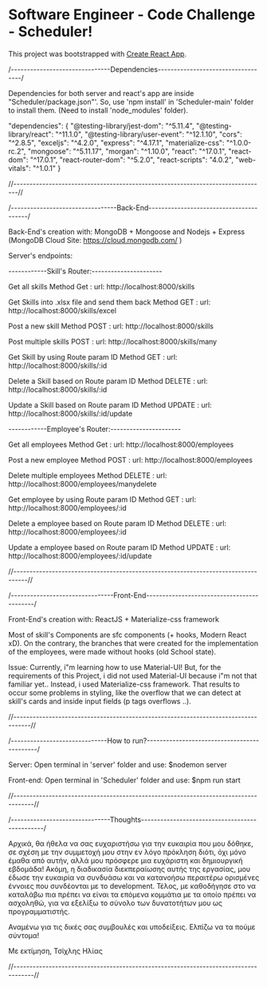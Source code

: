 # Software Engineer - Code Challenge - Scheduler!

This project was bootstrapped with [Create React App](https://github.com/facebook/create-react-app).




/-------------------------------Dependencies-----------------------------------/

Dependencies for both server and react's app are inside "Scheduler/package.json"'. 
So, use 'npm install' in 'Scheduler-main' folder to install them. 
(Need to install 'node_modules' folder).

  "dependencies": {
    "@testing-library/jest-dom": "^5.11.4",
    "@testing-library/react": "^11.1.0",
    "@testing-library/user-event": "^12.1.10",
    "cors": "^2.8.5",
    "exceljs": "^4.2.0",
    "express": "^4.17.1",
    "materialize-css": "^1.0.0-rc.2",
    "mongoose": "^5.11.17",
    "morgan": "^1.10.0",
    "react": "^17.0.1",
    "react-dom": "^17.0.1",
    "react-router-dom": "^5.2.0",
    "react-scripts": "4.0.2",
    "web-vitals": "^1.0.1"
  }

//-------------------------------------------------------------------------------//





/---------------------------------Back-End----------------------------------------/

Back-End's creation with:
MongoDB + Mongoose and Nodejs + Express 
(MongoDB Cloud Site: https://cloud.mongodb.com/ )

Server's endpoints:

------------Skill's Router:----------------------

Get all skills
Method Get : url: http://localhost:8000/skills


Get Skills into .xlsx file and send them back
Method GET : url: http://localhost:8000/skills/excel


Post a new skill
Method POST : url: http://localhost:8000/skills


Post multiple skills
POST : url: http://localhost:8000/skills/many


Get Skill by using Route param ID
Method GET : url: http://localhost:8000/skills/:id


Delete a Skill based on Route param ID
Method DELETE : url: http://localhost:8000/skills/:id


Update a Skill based on Route param ID
Method UPDATE : url: http://localhost:8000/skills/:id/update


------------Employee's Router:----------------------

Get all employees
Method Get : url: http://localhost:8000/employees


Post a new employee
Method POST : url: http://localhost:8000/employees


Delete multiple employees
Method DELETE : url: http://localhost:8000/employees/manydelete


Get employee by using Route param ID
Method GET : url: http://localhost:8000/employees/:id


Delete a employee based on Route param ID
Method DELETE : url: http://localhost:8000/employees/:id


Update a employee based on Route param ID
Method UPDATE : url: http://localhost:8000/employees/:id/update

//----------------------------------------------------------------------------------//




/--------------------------------Front-End-------------------------------------------/

Front-End's creation with:
ReactJS + Materialize-css framework

Most of skill's Components are sfc components (+ hooks, Modern React xD). On the contrary, the branches that were created for the implementation of the employees, were made without hooks (old
School state).

    
Issue:
Currently, i"m learning how to use Material-UI! But, for the requirements of
this Project, i did not used Material-UI because i"m not that familiar yet.. Instead, 
i used Materialize-css framework. That results to occur some problems in styling, like the
overflow that we can detect at skill's cards and inside input fields (p tags overflows ..).


//-----------------------------------------------------------------------------------//





/------------------------------How to run?--------------------------------------------/

Server: 
Open terminal in 'server' folder and use: $nodemon server

Front-end:
Open terminal in 'Scheduler' folder and use: $npm run start

//------------------------------------------------------------------------------------//





/-------------------------------Thoughts-----------------------------------------------/

Αρχικά, θα ήθελα να σας ευχαριστήσω για την ευκαιρία που μου δόθηκε, σε σχέση με την συμμετοχή
μου στην εν λόγο πρόκληση διότι, όχι μόνο έμαθα από αυτήν, αλλά μου πρόσφερε μια ευχάριστη και 
δημιουργική εβδομάδα! Ακόμη, η διαδικασία διεκπεραίωσης αυτής της εργασίας, μου έδωσε την ευκαιρία 
να συνδυάσω και να κατανοήσω περαιτέρω ορισμένες έννοιες που συνδέονται με το development. Τέλος, με
καθοδήγησε στο να καταλάβω πια πρέπει να είναι τα επόμενα κομμάτια με τα οποίο πρέπει να ασχοληθώ, 
για να εξελίξω το σύνολο των δυνατοτήτων μου ως προγραμματιστής.

Αναμένω για τις δικές σας συμβουλές και υποδείξεις.
Ελπίζω να τα πούμε σύντομα!

Με εκτίμηση,
Τσίχλης Ηλίας


//------------------------------------------------------------------------------------//
